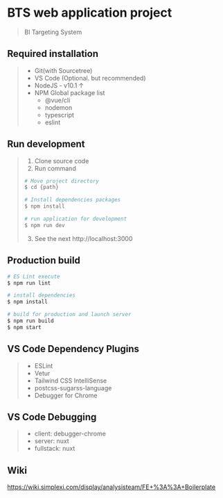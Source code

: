 # BTS web application project
> BI Targeting System

## Required installation
> * Git(with Sourcetree)
> * VS Code (Optional. but recommended)
> * NodeJS - v10.1 ↑
> * NPM Global package list
>   * @vue/cli
>   * nodemon
>   * typescript
>   * eslint

## Run development
> 1. Clone source code
> 2. Run command
> ``` bash
> # Move project directory
> $ cd {path}
>
> # Install dependencies packages
> $ npm install
>
> # run application for development
> $ npm run dev
> ```
> 3. See the next
> http://localhost:3000

## Production build

``` bash
# ES Lint execute
$ npm run lint

# install dependencies
$ npm install

# build for production and launch server
$ npm run build
$ npm start
```

## VS Code Dependency Plugins
> *  ESLint
> *  Vetur
> *  Tailwind CSS IntelliSense
> *  postcss-sugarss-language
> *  Debugger for Chrome

## VS Code Debugging
> *  client: debugger-chrome
> *  server: nuxt
> *  fullstack: nuxt


## Wiki
https://wiki.simplexi.com/display/analysisteam/FE+%3A%3A+Boilerplate
